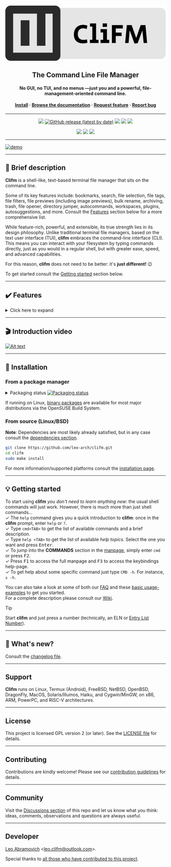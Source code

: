 <p align="center">
	<a href="https://github.com/leo-arch/clifm">
		<img src="misc/logo/clifm-banner.png" alt="CliFM logo">
	</a>
</p>
<h2 align="center">The Command Line File Manager</h2>
<h4 align="center">No GUI, no TUI, and no menus —just you and a powerful, file-management-oriented command line.</h4>
<h4 align="center"><a
href="https://github.com/leo-arch/clifm/#floppy_disk-installation">Install</a> · <a
href="https://github.com/leo-arch/clifm/wiki">Browse the documentation</a> · <a
href="https://github.com/leo-arch/clifm/blob/master/.github/ISSUE_TEMPLATE/feature-request.md">Request feature</a> · <a
href="https://github.com/leo-arch/clifm/issues">Report bug</a></h4>

---

<p align="center">
<a href="https://github.com/leo-arch/clifm/blob/master/LICENSE"><img src="https://img.shields.io/github/license/leo-arch/clifm?color=red&style=flat"/></a>
<a href="https://github.com/leo-arch/clifm/releases"><img alt="GitHub release (latest by date)" src="https://img.shields.io/github/v/release/leo-arch/clifm"></a>
<a><img src="https://img.shields.io/github/commits-since/leo-arch/clifm/latest"></a>
<a><img src="https://img.shields.io/github/last-commit/leo-arch/clifm/master?color=blue&style=flat"/></a>
<!---
<a href="https://en.wikipedia.org/wiki/Privacy-invasive_software"><img src="https://img.shields.io/badge/privacy-✓-green?style=flat"/></a>
<a href="https://gitter.im/leo-arch/clifm"><img src="https://img.shields.io/gitter/room/leo-arch/clifm?style=flat"/></a>
-->
	<a href="https://software.opensuse.org//download.html?project=home%3Aarchcrack&package=clifm"><img src="https://img.shields.io/badge/CD-OBS-red?logo=opensuse&logoColor=white"/></a>
</p>

<p align="center">
<a href="https://github.com/leo-arch/clifm/actions/workflows/codeql-analysis.yml"><img src="https://github.com/leo-arch/clifm/actions/workflows/codeql-analysis.yml/badge.svg?branch=master"></a>
<a href="https://www.codacy.com/gh/leo-arch/clifm/dashboard?utm_source=github.com&amp;utm_medium=referral&amp;utm_content=leo-arch/clifm&amp;utm_campaign=Badge_Grade"><img src="https://app.codacy.com/project/badge/Grade/c2c24860fce64d2aa6ca8e1dd0981d6d"/></a>
<a href="https://build.opensuse.org/package/show/home:archcrack/CliFM"><img src="https://build.opensuse.org/projects/home:archcrack/packages/CliFM/badge.svg?type=default"></a>
<!---
<a href="https://app.codiga.io/project/30518/dashboard"><img alt="Code grade" src="https://api.codiga.io/project/30518/status/svg"/></a>
-->

<!---
<a href="https://bestpractices.coreinfrastructure.org/projects/4884"><img src="https://bestpractices.coreinfrastructure.org/projects/4884/badge"></a>
-->
</p>

---

[![demo](https://asciinema.org/a/ov5HnwdlPvnR7ucfDrQMfeg2N.svg)](https://asciinema.org/a/ov5HnwdlPvnR7ucfDrQMfeg2N?autoplay=1)

<!---
<h4 align="center">Clifm's interface</h4>
<p align="center"><img src="https://i.postimg.cc/YC77qSLK/interface-1-7-9.png"></p>
<p align="center">You only need 7 keystrokes to move all selected files into the <i>images</i> directory: <b>m sel 8</b></p>
-->

---

## :space_invader: Brief description

**Clifm** is a shell-like, text-based terminal file manager that sits on the command line.

Some of its key features include: bookmarks, search, file selection, file tags, file filters, file previews (including image previews), bulk rename, archiving, trash, file opener, directory jumper, autocommands, workspaces, plugins, autosuggestions, and more. Consult the [Features](#heavy_check_mark-features) section below for a more comprehensive list.

While feature-rich, powerful, and extensible, its true strength lies in its design philosophy. Unlike traditional terminal file managers, based on the text user interface (TUI), **clifm** embraces the command-line interface (CLI). This means you can interact with your filesystem by typing commands directly, just as you would in a regular shell, but with greater ease, speed, and advanced capabilities.

For this reason, **clifm** does not need to be better: it's **just different!** :wink:

To get started consult the [Getting started](#bulb-getting-started) section below.

---

## :heavy_check_mark: Features

<details>
<summary>Click here to expand</summary>

Besides common file operations such as copy, move, remove, etc., _clifm_ provides the following features:
- Specific
  - [Really CLI-based](https://github.com/leo-arch/clifm/wiki/Introduction#main-design-and-goals). No GUI nor TUI at all, but just a command-line
  - It can run on the kernel built-in console and even on a SSH or any other remote session
  - Highly compatible with old VT102-only terminal emulators like Rxvt and Rxvt-based ones: even on a terminal with only 8 colors and no Unicode support, **clifm** will just work. [It can run even on an old DEC-VT100 terminal!](https://github.com/leo-arch/clifm/wiki/Extra#clifm-running-on-a-dec-vt100-terminal-1978)
  - [High performance](https://github.com/leo-arch/clifm/wiki/Performance). Incredibly lightweight and fast even on really old hardware
  - [Short (and even one-character) commands](https://github.com/leo-arch/clifm/wiki/Introduction#commands-short-summary)
  - [Entry list numbers (ELNs)](https://github.com/leo-arch/clifm/wiki/Common-Operations#elns) for filenames
  - [Extended color codes](https://github.com/leo-arch/clifm/wiki/Customization#colors) for file-types and -extensions
  - [Files counter](https://github.com/leo-arch/clifm/wiki/Introduction#interface) for directories and symlinks to directories
  - Support for files attributes, extended attributes, birth time, BSD flags, and Solaris doors.
  - Privacy: Zero data collection and no connection to the outside world at all
  - Security: [Secure environment](https://github.com/leo-arch/clifm/wiki/Specifics#security) and [secure commands](https://github.com/leo-arch/clifm/wiki/Specifics#security). See also the [stealth mode section](https://github.com/leo-arch/clifm/wiki/Specifics#stealth-mode)
- Navigation and file operations
  - [Bookmarks](https://github.com/leo-arch/clifm/wiki/Common-Operations#bookmarks)
  - [File tags](https://github.com/leo-arch/clifm/wiki/Common-Operations#tagging-files)
  - [File filters](https://github.com/leo-arch/clifm/wiki/Advanced#files-filters) (including support for [`.hidden` files](https://github.com/leo-arch/clifm/wiki/Advanced#1b-hidden-files))
  - [File selection](https://github.com/leo-arch/clifm/wiki/Common-Operations#selection) (supports both glob and regular expressions and works even across multiple instances of the program)
  - [Files search](https://github.com/leo-arch/clifm/wiki/Common-Operations#searching) (supports both glob and regular expressions)
  - [File templates](https://github.com/leo-arch/clifm/wiki/Introduction#n-new)
  - [copy(-as), move(-as)](https://github.com/leo-arch/clifm/wiki/Introduction#c-l-e-edit-m-md-r), [interactive rename](https://github.com/leo-arch/clifm/wiki/Introduction#c-l-e-edit-m-md-r), and [open-with](https://github.com/leo-arch/clifm/wiki/Introduction#ow) functions
  - [Filenames sanitizer](https://github.com/leo-arch/clifm/wiki/Introduction#bb-bleach)
  - [Autocommands](https://github.com/leo-arch/clifm/wiki/Specifics#autocommands)
  - [Auto-cd](https://github.com/leo-arch/clifm/wiki/Introduction#acd-autocd), [auto-open](https://github.com/leo-arch/clifm/wiki/Introduction#ao-auto-open), and [autols](https://github.com/leo-arch/clifm/wiki/Common-Operations#navigation)
  - [Directory jumper](https://github.com/leo-arch/clifm/wiki/Specifics#kangaroos-frecency-algorithm), similar to [autojump](https://github.com/wting/autojump), [z.lua](https://github.com/skywind3000/z.lua), and [zoxide](https://github.com/ajeetdsouza/zoxide)
  - [Virtual directories](https://github.com/leo-arch/clifm/wiki/Advanced#virtual-directories)
  - [Fastback - Quickly change to any parent directory](https://github.com/leo-arch/clifm/wiki/Introduction#fastback)
  - [A builtin file opener](https://github.com/leo-arch/clifm/wiki/Specifics#file-opener) (supports regular expressions and is able to discern between GUI and non-GUI environments)
  - [A builtin Freedesktop-compliant trash system](https://github.com/leo-arch/clifm/wiki/Common-Operations#trashing-files)
  - [Up to eight workspaces](https://github.com/leo-arch/clifm/wiki/Specifics#workspaces)
  - [More than a dozen sorting methods](https://github.com/leo-arch/clifm/wiki/Introduction#st-sort)
  - [Bulk operations](https://github.com/leo-arch/clifm/wiki/Advanced#bulk-operations): rename, create, remove, and create symbolik links in bulk
  - [File encryption/decryption (plugin)](https://github.com/leo-arch/clifm/wiki/Advanced#plugins)
  - [Copy files to your smart phone (plugin)](https://github.com/leo-arch/clifm/wiki/Advanced#plugins)
  - [Archiving and compression](https://github.com/leo-arch/clifm/wiki/Advanced#archives) support (including Zstandard and ISO 9660)
  - [Symlinks editor](https://github.com/leo-arch/clifm/wiki/Introduction#l-le)
  - File permissions/ownership editor via the [`pc`](https://github.com/leo-arch/clifm/wiki/Introduction#pc) and [`oc`](https://github.com/leo-arch/clifm/wiki/Introduction#oc) commands respectively 
  - [Remote filesystems management](https://github.com/leo-arch/clifm/wiki/Introduction#net)
  - [Mount/unmount storage devices](https://github.com/leo-arch/clifm/wiki/Introduction#media)
  - [Advanced Copy](https://github.com/leo-arch/clifm/wiki/Advanced#cpmv-with-a-progress-bar) support (just `cp` and `mv` with a nice progress bar)
  - Directory history map to keep in sight previous, current, and next entries in the directory history list
- Shell
  - [Auto-suggestions](https://github.com/leo-arch/clifm/wiki/Specifics#auto-suggestions)
  - [Tab completion](https://github.com/leo-arch/clifm/wiki/Specifics#expansions-completions-and-suggestions), with _fzf_ integration (including [file previews](https://github.com/leo-arch/clifm/wiki/Advanced#files-preview))
  - [Syntax highlighting](https://github.com/leo-arch/clifm/wiki/Specifics#syntax-highlighting)
  - [Warning prompt for invalid command names](https://github.com/leo-arch/clifm/wiki/Customization#the-warning-prompt)
  - [Fused parameters for ELNs](https://github.com/leo-arch/clifm/wiki/Introduction#fused-parameters)
  - [Fuzzy completion for filenames and paths](https://github.com/leo-arch/clifm/wiki/Specifics#fuzzy-match)
  - [Wildcard expansion via <kbd>TAB</kbd>](https://github.com/leo-arch/clifm/wiki/Introduction#filter-files-with-the-tab-key) (`s *.[ch]<TAB>`)
  - [File type expansion via <kbd>TAB</kbd>](https://github.com/leo-arch/clifm/wiki/Introduction#filter-files-with-the-tab-key) (`=l<TAB>` to list all symlinks in the current dir)
  - [MIME type expansion](https://github.com/leo-arch/clifm/wiki/Advanced/#quickly-filtering-files-with-the-tab-key) (`@image<TAB>`)
  - Bash-like quoting system
  - Shell commands execution
  - Sequential and conditional commands execution
  - [Directory](https://github.com/leo-arch/clifm/wiki/Introduction#b-back) and [commands](https://github.com/leo-arch/clifm/wiki/Introduction/#commands-history) history
  - [Glob and regular expressions](https://github.com/leo-arch/clifm/wiki/Advanced#wildcards-and-regex) (including inverse matching)
  - [Aliases](https://github.com/leo-arch/clifm/wiki/Customization#aliases)
  - [Logs](https://github.com/leo-arch/clifm/wiki/Introduction#log)
  - [Prompt and profile commands](https://github.com/leo-arch/clifm/wiki/Customization#profile-and-prompt-commands) (run commands with each new prompt or at program startup)
- Modes
  - [Stealth mode](https://github.com/leo-arch/clifm/wiki/Specifics#stealth-mode), also known as incognito or private mode
  - [Light mode](https://github.com/leo-arch/clifm/wiki/Specifics#light-mode) (just in case it is not fast enough for you)
  - [File opener](https://github.com/leo-arch/clifm/wiki/Specifics#using-clifm-as-a-standalone-file-opener) (similar to `xdg` and Ranger's `rifle`)
  - [Files previewer](https://github.com/leo-arch/clifm/wiki/Advanced#shotgun) (similar to [`pistol`](https://github.com/yonasBSD/pistol) and Ranger's `scope.sh`)
  - [Disk usage analyzer mode](https://github.com/leo-arch/clifm/wiki/Specifics#disk-usage-analyzer)
  - [Files lister (ls-mode)](https://github.com/leo-arch/clifm/wiki/Advanced#files-lister-ls-mode)
  - [Stat mode](https://github.com/leo-arch/clifm/wiki/Advanced/#stat1-replacement) (just like **stat**(1))
- Customization
  - [Custom commands](https://github.com/leo-arch/clifm/wiki/Customization#custom-commands)
  - [User profiles](https://github.com/leo-arch/clifm/wiki/Specifics#profiles)
  - [Customizable keyboard shortcuts](https://github.com/leo-arch/clifm/wiki/Customization#keybindings)
  - [Theming](https://github.com/leo-arch/clifm/wiki/Customization#theming) (including [bundled color schemes](https://github.com/leo-arch/clifm/tree/master/misc/colors) and [**LS_COLORS** support](https://github.com/leo-arch/clifm/wiki/Customization#ls_colors-support))
  - [Prompt customization](https://github.com/leo-arch/clifm/wiki/Customization#the-prompt)
  - [Four customizable keybindings for custom plugins](https://github.com/leo-arch/clifm/wiki/Customization#keybindings)
  - [Compile features in/out](https://github.com/leo-arch/clifm/blob/master/src/README.md#compiling-features-inout)
- Misc
  - [Plugins](https://github.com/leo-arch/clifm/wiki/Advanced#plugins)
  - [File previews](https://github.com/leo-arch/clifm/wiki/Advanced#files-preview) (via tab completion or the [`view` command](https://github.com/leo-arch/clifm/wiki/Introduction#view))
  - [Icons support](https://github.com/leo-arch/clifm/wiki/Advanced#icons-smirk), including emoji-icons :smirk:
  - [Git integration](https://github.com/leo-arch/clifm/wiki/Advanced#git-integration)
  - [Desktop notifications](https://github.com/leo-arch/clifm/wiki/Specifics#desktop-notifications)
  - Unicode support (specifically UTF-8).
  - Disk usage
  - [CD on quit](https://github.com/leo-arch/clifm/wiki/Advanced#cd-on-quit) and [file picker](https://github.com/leo-arch/clifm/wiki/Advanced#file-picker) functions
  - [A built-in pager](https://github.com/leo-arch/clifm/wiki/Introduction#pg-pager) for files listing
  - Read and list files from [STDIN (standard input)](https://github.com/leo-arch/clifm/wiki/Advanced#standard-input)
<h4 align="center"><br><i>Auto-suggestions in action</i></h4>
<p align="center"><img src="https://i.postimg.cc/1XSKBRh8/suggestions.gif"></a></p>

---
For a detailed explanation of each of these features, follow the corresponding links or consult the [Wiki](https://github.com/leo-arch/clifm/wiki).
</details>

---

## :clapper: Introduction video

[![Alt text](https://img.youtube.com/vi/CJmcisw9F90/0.jpg)](https://www.youtube.com/watch?v=CJmcisw9F90)

<!---
<details>
<summary>Watch me fly!</summary>

<h3 align="center"><br><i>Did I say it's fast?</i></h3>
<p align="center"><a href="https://mega.nz/embed/J8hEkCZZ#fGp0JtcDvFIWKmTc4cOp0iMrWRlbqs99THg8F7EmQWI"><img src="https://i.postimg.cc/CKx6zrvL/vid-thumb.png"></a></p>

Music: "Quad Machine", by [Sonic Mayhem](https://en.wikipedia.org/wiki/Sascha_Dikiciyan) \
**Note**: Icons and files preview depend on third-party software. Consult the [icons](https://github.com/leo-arch/clifm/wiki/Advanced#icons-smirk) and [files preview](https://github.com/leo-arch/clifm/wiki/Advanced#files-preview) sections.

</details>
-->

---

## :floppy_disk: Installation

### From a package manager

<details>
<summary>Packaging status <a href="https://repology.org/project/clifm/versions"><img src="https://repology.org/badge/tiny-repos/clifm.svg" alt="Packaging status"></a></summary>
<a href="https://repology.org/project/clifm/versions">
    <img src="https://repology.org/badge/vertical-allrepos/clifm.svg?columns=3" alt="Packaging status">
</a>
</details>

If running on Linux, [binary packages](https://software.opensuse.org//download.html?project=home%3Aarchcrack&package=clifm) are available for most major distributions via the OpenSUSE Build System.

### From source (Linux/BSD)

**Note**: Dependencies are most likely already satisfied, but in any case consult the [dependencies section](https://github.com/leo-arch/clifm/wiki/Introduction#1-satisfy-dependencies).

```sh
git clone https://github.com/leo-arch/clifm.git
cd clifm
sudo make install
```

For more information/supported platforms consult the [installation page](https://github.com/leo-arch/clifm/wiki/Introduction#installation).

---

## :bulb: Getting started

To start using **clifm** _you don't need to learn anything new_: the usual shell commands will just work. However, there is much more than just shell commands... \
✓ The `help` command gives you a quick introduction to **clifm**: once in the **clifm** prompt, enter `help` or `?`. \
✓ Type `cmd<TAB>` to get the list of available commands and a brief description. \
✓ Type `help <TAB>` to get the list of available _help topics_. Select the one you want and press <kbd>Enter</kbd>. \
✓ To jump into the **COMMANDS** section in the [manpage](https://github.com/leo-arch/clifm/blob/master/misc/clifm.1.pdf), simply enter `cmd` or press <kbd>F2</kbd>. \
✓ Press <kbd>F1</kbd> to access the full manpage and <kbd>F3</kbd> to access the keybindings help-page. \
✓ To get help about some specific command just type `CMD -h`. For instance, `s -h`.

You can also take a look at some of both our [FAQ](https://github.com/leo-arch/clifm/wiki/FAQ) and these [basic usage-examples](https://github.com/leo-arch/clifm/wiki/Common-Operations#basic-usage-examples) to get you started. \
For a complete description please consult our [Wiki](https://github.com/leo-arch/clifm/wiki).

> [!TIP]
> Start **clifm** and just press a number (technically, an ELN or [Entry List Number](https://github.com/leo-arch/clifm/wiki/Common-Operations#elns)).

---

## :newspaper: What's new?
<!---
<details>
<summary>Click here to expand</summary>

* `1.18 (Caniche endormi)`
  - [Support for `.hidden` files, including wildcards](https://github.com/leo-arch/clifm/wiki/Advanced#1b-hidden-files).
  - Several improvements to the long view
    - [Set time style via either `--time-style`, `TimeStyle` (config file), or **TIME_STYLE** (environment variable)](https://github.com/leo-arch/clifm/wiki/Common-Operations#time-styles).
	- Dereference symbolic links via `-L,--follow-symlinks-long`.
    - Toggle `follow-symlinks-long` via the [`k` command](https://github.com/leo-arch/clifm/wiki/Introduction#k) and the <kbd>Alt-+</kbd> keybinding (edit your keybindings file -via `kb edit`- and add this line to enable this new keybinding: `toggle-follow-links-long:\M-+`).
    - [Disable the group ID field](https://github.com/leo-arch/clifm/wiki/Common-Operations#longdetail-view-mode).
    - [File allocated blocks support](https://github.com/leo-arch/clifm/wiki/Common-Operations#longdetail-view-mode).
    - [Hard links number support](https://github.com/leo-arch/clifm/wiki/Common-Operations#longdetail-view-mode).
    - [Birth time support](https://github.com/leo-arch/clifm/wiki/Common-Operations#longdetail-view-mode).
    - [User/group ID **names** (instead of just numbers)](https://github.com/leo-arch/clifm/wiki/Common-Operations#longdetail-view-mode).
    - [Customize displayed fields via `--prop-fields`](https://github.com/leo-arch/clifm/wiki/Common-Operations#longdetail-view-mode).
    - [Allow double spacing for fields](https://github.com/leo-arch/clifm/wiki/Common-Operations#longdetail-view-mode).
  - [Set time style used by the `p/pp` command via either `--ptime-style`, `PTimeStyle` (config file), or **PTIME_STYLE** (environment variable)](https://github.com/leo-arch/clifm/wiki/Introduction#p-prop).
  - Since **1)** it was unintuitive to have `-a` and `-l` options to **disable** hidden files and long view respectively (instead of enabling these features, like most files listers do (ex: `ls`, `exa`, `eza`, `lsd`)), and **2)** we were using uppercase options sometimes to enable and sometimes to disable features (which is not consistent), we made the following changes:
    - `-a` enables hidden files and `-A` disables it
    - `-f` enables dirs-first and `-F` disables it
    - `-l` enables long-view and
    - `-L` follow symbolic links in long view (short for `--follow-symlinks-long`)
	- `-o` enables autocd and `-O` disables it
* `1.17 (Lechuck)`
  - [Allow properties fields order customization in long view](https://github.com/leo-arch/clifm/wiki/Common-Operations#file-details).
  - [Autocommand files](https://github.com/leo-arch/clifm/wiki/Specifics#autocommand-files-cfmin-and-cfmout) won't be read unless `ReadAutocmdFiles` is set to `true` in the main configuration file.
* `1.16 (Big Whoop)`
  - [**LS_COLORS** support](https://github.com/leo-arch/clifm/wiki/Customization#ls_colors-support).
* `1.15 (Jolly Rogger)`
  - Image previews using sixel (requires `fzf` 0.44 or later).
  - List ACLs (`p`/`pp` command) (Linux).
  - Run in [read-only mode](https://github.com/leo-arch/clifm/wiki/Specifics#read-only-mode).
* `1.14 (Jawbreaker)`
  - [Run as a **stat**(1) replacement via `--stat` and `--stat-full` options](https://github.com/leo-arch/clifm/wiki/Advanced/#stat1-replacement).
  - Exclude commands from the commands history via `HistIgnore` in the config file.
  - Exclude directories from the directories history (and the jump database) via `DirhistIgnore` in the config file.
  - Maximum limit of listed files increased from **INT_MAX** to **SSIZE_MAX**.
  - Nested instances are now allowed (setting both **SHLVL** and **CLIFMLVL** as appropriate).
  - Files extended attributes on non-glibc Linux distributions.
  - Files birth time support on Haiku.
  - **random**(3) replaced by **arc4random**(3), if available, for increased security. 
  - More restrictive values when running in [secure mode](https://github.com/leo-arch/clifm/wiki/Specifics#a-secure-environment).
* `1.13 (Voodoo Root)`
  - Support for BSD file flags (`p`/`pp` command).
  - Nano-second precision for timestamps (`p`/`pp` command).
  - Ported to Solaris (including doors support). If you experience some issue with the warning prompt, please consult the [troubleshooting section](https://github.com/leo-arch/clifm/wiki/Troubleshooting#warning-prompt).
  - Since `fzy` has been [inactive for more than a year](https://github.com/jhawthorn/fzy), we have forked it as [fnf](https://github.com/leo-arch/fnf) (including some features needed to make it work with **clifm**). Because of this, `--fzytab` has been renamed to `--fnftab`, just as the `TabCompletionMode` option in the config file now takes `fnf` instead of `fzy` as value.
  - [Filenames validation via the `new` command](https://github.com/leo-arch/clifm/wiki/Introduction#n-new).
  - If using the [new ueberzug](https://github.com/ueber-devel/ueberzug) (18.2.0), please update your [`clifmrun` file](https://github.com/leo-arch/clifm/blob/master/misc/tools/imgprev/clifmrun) to get image previews working again.
  - [Run external commands using any shell you like via the **CLIFM_SHELL** environment variable](https://github.com/leo-arch/clifm/wiki/FAQ#large_blue_diamond-how-do-i-run-with-a-different-shell.).
* `1.12 (Blondebeard)`
  - [Improved logs system](https://github.com/leo-arch/clifm/wiki/Introduction#log).
  - Better tab completion for internal commands.
  - Allow the use of [Xterm-like color names in color schemes](https://github.com/leo-arch/clifm/wiki/Customization#xterm-like-color-names-256-colors).
  - Disable bold colors via `--no-bold`.
  - Colorize symlinks according to the target file via `ColorLinksAsTarget` in the config file.
  - Filenames truncation can now be disabled permanently via the `TrimNames` option in the config file and `--no-trim-names`.
  - Improved interface fot the [`tag` command](https://github.com/leo-arch/clifm/wiki/Introduction#tag).
  - Improved synchronization between multiple instances.
* `version 1.11 (Cobb)`
  - Files apparent size is used now by default. Revert via `--no-apparent-size` or setting `ApparentSize` to `false` in the config file. 
  - [**Clifm** will try to run in 256 colors mode if support is detected](https://github.com/leo-arch/clifm/wiki/Customization#color-support). Just comment out the `ColorScheme` option in the config file (or set it either to an empty value or to `default-256`) to enable this feature.
  - [Mark files with extended attributes (long view)](https://github.com/leo-arch/clifm/wiki/Common-Operations#longdetail-view-mode)
  - [Customizable timestamps, including relative times (long view)](https://github.com/leo-arch/clifm/wiki/Common-Operations#time-styles)
  - [Color gradients for file sizes and timestamps (long view)](https://github.com/leo-arch/clifm/wiki/Common-Operations#file-details)
  - [Use `config dump` to print the list of settings and their current value (highlighting those differing from default values)](https://github.com/leo-arch/clifm/wiki/Introduction#config)
  - The [`config` command](https://github.com/leo-arch/clifm/wiki/Introduction#config) is now used to open/edit the main configuration file (`edit` can still be used, but is deprecated and might be removed in a future release)
  - `FzfPreview` (file previews in tab completion - fzf mode only) is now enabled by default (disable via `--no-fzfpreview`)
  - Improved jump table screen (via the [`j` command](https://github.com/leo-arch/clifm/wiki/Introduction#j-jc-jl-jp-jo-je))
  - [Purge the jump database via the `--purge` option](https://github.com/leo-arch/clifm/wiki/Introduction#j-jc-jl-jp-jo-je)
* `version 1.10 (Swordmaster)`:
  - [Quickly access the directory history list via the `dh` command](https://github.com/leo-arch/clifm/wiki/Introduction#dh). The `dh` plugin, just as the `bh` and `fh` commands, is now deprecated.
  - [History timestamps](https://github.com/leo-arch/clifm/wiki/Introduction#history)
  - `s:` works now like `sel` keyword, to be in line with `t:` (for tags) and `b:` (for bookmarks). Consult the [Files selection](https://github.com/leo-arch/clifm/wiki/Common-Operations#selection) section.
  - The `:b` construct was removed. `b:` now lists bookmark names instead of paths. `b:mybm` expands to the path pointed to by the bookmark named `mybm`. The `ExpandBookmarks` option (config file) is now deprecated, just as the bookmarks suggestions strategy (in the `SuggestionStrategy` option). See the [Bookmarks](https://github.com/leo-arch/clifm/wiki/Common-Operations#bookmarks) section.
  - Bookmarks can be created directly from the command line, without an interactive prompt: `bm add FILE BM_NAME`.
  - [Rename profiles via the `rename` subcommand](https://github.com/leo-arch/clifm/wiki/Introduction#pf-profile)
  - [`oc`, a files ownership editor](https://github.com/leo-arch/clifm/wiki/Introduction#oc)
  - Get list of commands and a brief description via `cmd<TAB>` 
  - [Suggest a brief description for internal commands](https://github.com/leo-arch/clifm/wiki/Specifics#auto-suggestions)
  - Set a custom selections file via the `--sel-file` flag
* `version 1.9 (Sharptooth)`:
  - [Improved fuzzy suggestions/completions for filenames and paths](https://github.com/leo-arch/clifm/wiki/Specifics#auto-suggestions)
  - [Automatic expansion for bookmarks, file type, and MIME type filters](https://github.com/leo-arch/clifm/wiki/Advanced#grouping-files-via-automatic-expansion)
  - [Private workspace settings](https://github.com/leo-arch/clifm/wiki/Specifics#workspace-settings)
  - [Run autocommands based on workspaces, and not just on paths](https://github.com/leo-arch/clifm/wiki/Specifics#autocommands)
  - [Run the pager based on the current amount of files](https://github.com/leo-arch/clifm/wiki/Introduction#pg-pager)
  - Files counter for directories in long view mode
  - [Filter files by file type](https://github.com/leo-arch/clifm/wiki/Introduction#ft-filter)
  - [Filter files by MIME type](https://github.com/leo-arch/clifm/wiki/Advanced/#quickly-filtering-files-with-the-tab-key)
  - [`pc`, a file permissions editor](https://github.com/leo-arch/clifm/wiki/Introduction#pc)
  - `cd -` works now just like in most shells
  - The [`view` command](https://github.com/leo-arch/clifm/wiki/Introduction#view) can now select files via <kbd>TAB</kbd>
  - Launch the [`view` command](https://github.com/leo-arch/clifm/wiki/Introduction#view) via <kbd>Alt+-</kbd>
  - Use `--fzfpreview-hidden` to start the preview window hidden (toggle via <kbd>Alt-p</kbd>)
* `version 1.8 (Otis)`:
  - If upgrading from a previous version (optional, but recommended):
    - <kbd>F7</kbd> opens now shotgun's configuration file (instead of the jump database file). Update `keybindings.clifm`: removing the file and restarting is enough. Manually: run `kb edit` and then replace `open-jump-db:\e[18~` by `open-preview:\e[18~`.
    - New specific options to control the files preview window. Add the following options to the `FzfTabOptions` line in your theme file (via the `cs edit` command) or just copy the theme file from the data directory (usually `/usr/local/share/clifm/colors`): `--bind alt-p:toggle-preview,change:top,alt-up:preview-page-up,alt-down:preview-page-down --preview-window=wrap,border-left --color="border:7:dim"`.
  - [`clifmimg` plugin, for image previews](https://github.com/leo-arch/clifm/tree/master/misc/tools/imgprev#image-previews)
  - [`view` command, to preview files in full screen](https://github.com/leo-arch/clifm/wiki/Introduction#view)
  - [Tab completion with file previews](https://github.com/leo-arch/clifm/wiki/Specifics#tab-completion-with-file-previews)
  - [Shotgun, a built-in files previewer](https://github.com/leo-arch/clifm/wiki/Advanced#shotgun)
  - Improved Unicode support for the suggestions system
  - Flat-view for the [`fzfsel` plugin](https://github.com/leo-arch/clifm/wiki/Advanced#plugins) via the `-f` option
  - [Improved VT100 compatibility via the `--vt100` switch](https://github.com/leo-arch/clifm/wiki/Extra#clifm-running-on-a-dec-vt100-terminal-1978)
  - [Cygwin support](https://github.com/leo-arch/clifm/wiki/Introduction#small_blue_diamond-d-cygwin)
  - Improved performance/portability of the suggestions system: no more slow/non-portable `CPR`-`CUP` [escape sequences](https://www.xfree86.org/current/ctlseqs.html)! These were replaced by 100% made in-house cursor position calculation plus basic/portable escape sequences: `CUU`, `CUD`, `CUF`, and `CUB`.
* `version 1.7 (Elaine)`:
  - [Configuration files renamed from `.cfm` to `.clifm`](https://github.com/leo-arch/clifm/wiki/Specifics#new-extension-for-configuration-files) (avoid conflict with [ColdFusion](https://en.wikipedia.org/wiki/ColdFusion_Markup_Language) files)
  - <kbd>Ctrl-l</kbd> added for screen refresh
  - `cc` command removed to avoid conflicts with `/bin/cc` (use `colors` instead)
  - `--std-tab-comp` option renamed to `--stdtab` (to match `--fzytab` and `--smenutab` options)
* `version 1.6 (Guybrush)`:
  - ELNs color defaults now to cyan
  - `--no-folders-first` and `--folders-first` options renamed to `--no-dirs-first` and `--dirs-first` respectively. In the same way, the `folders-first` command was renamed to `dirs-first`.
  - `PromptStyle` option renamed as `Notifications` (taking `true` and `false` as values)
* `version 1.5 (Nano)`:
  - `Prompt`, `WarningPromptStr`, `DividingLine`, and `FfzTabOptions` options were moved from the config file to the color scheme file to get a **centralized and single theming file**. However, to keep backwards compatibility, the old location is still recognized. If any of these options is found in the color scheme file, values taken from the main configuration file will be overriden.
  - The [warning prompt](https://github.com/leo-arch/clifm/wiki/Customization#the-warning-prompt) color is set now via escape codes (exactly as the regular prompt). The `wp` color code is used now only for the _input text color_ of the warning prompt.
* `version 1.4 (Alma)`:
  - In order to make _Lira_ more powerful (it can now match entire filenames instead of just file extensions) it was necessary to introduce [a little syntax modification](https://github.com/leo-arch/clifm/wiki/Specifics#syntax) in its configuration file.

</details>
-->

Consult the [changelog file](https://github.com/leo-arch/clifm/blob/master/CHANGELOG).

---

## Support

**Clifm** runs on Linux, Termux (Android), FreeBSD, NetBSD, OpenBSD, DragonFly, MacOS, Solaris/Illumos, Haiku, and Cygwin/MinGW, on x86, ARM, PowerPC, and RISC-V architectures.

---

## License
This project is licensed GPL version 2 (or later).
See the [LICENSE file](https://github.com/leo-arch/clifm/blob/master/LICENSE) for details.

---

## Contributing
Contributions are kindly welcome! Please see our [contribution guidelines](https://github.com/leo-arch/clifm/wiki/CONTRIBUTING) for details.

---

## Community
<!---
Join our [Gitter discussion room](https://gitter.im/leo-arch/clifm) and let us know what you think: ideas, comments, observations and questions are always useful.
-->

Visit the [Discussions section](https://github.com/leo-arch/clifm/discussions) of this repo and let us know what you think: ideas, comments, observations and questions are always useful.

---

## Developer
[Leo Abramovich](https://github.com/leo-arch) <<leo.clifm@outlook.com>>.

Special thanks to [all those who have contributed to this project](https://github.com/leo-arch/clifm/graphs/contributors).

